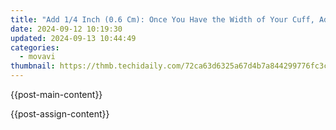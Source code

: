 ```yaml
---
title: "Add 1/4 Inch (0.6 Cm): Once You Have the Width of Your Cuff, Add Approximately a Quarter-Inch or Half a Centimeter for Ease of Movement when Fastening and Unfastening Your Cufflinks. This Will Give You an Accurate Measurement to Work With."
date: 2024-09-12 10:19:30
updated: 2024-09-13 10:44:49
categories:
  - movavi
thumbnail: https://thmb.techidaily.com/72ca63d6325a67d4b7a844299776fc3c0b1aca6440d5ca1111f8174af4b16af4.jpg
---
```


{{post-main-content}}

<ins class="adsbygoogle"
     style="display:block"
     data-ad-format="autorelaxed"
     data-ad-client="ca-pub-7571918770474297"
     data-ad-slot="1223367746"></ins>

{{post-assign-content}}

<ins class="adsbygoogle"
     style="display:block"
     data-ad-client="ca-pub-7571918770474297"
     data-ad-slot="8358498916"
     data-ad-format="auto"
     data-full-width-responsive="true"></ins>
